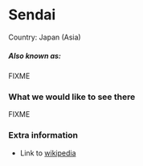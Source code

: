 # Sendai

Country: Japan (Asia)

##### Also known as:

FIXME

### What we would like to see there

FIXME

### Extra information

- Link to [wikipedia](https://wikipedia.com/FIXME)
